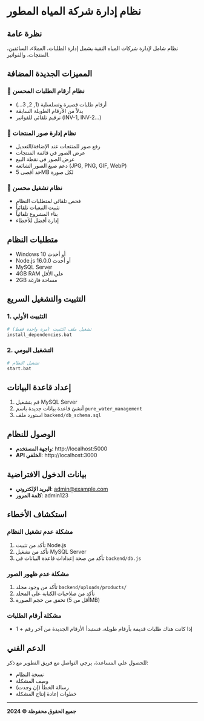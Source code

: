# نظام إدارة شركة المياه المطور

## نظرة عامة
نظام شامل لإدارة شركات المياه النقية يشمل إدارة الطلبات، العملاء، السائقين، المنتجات، والفواتير.

## المميزات الجديدة المضافة

### 🔢 نظام أرقام الطلبات المحسن
- أرقام طلبات قصيرة وتسلسلية (1, 2, 3...)
- بدلاً من الأرقام الطويلة السابقة
- ترقيم تلقائي للفواتير (INV-1, INV-2...)

### 📸 نظام إدارة صور المنتجات
- رفع صور للمنتجات عند الإضافة/التعديل
- عرض الصور في قائمة المنتجات
- عرض الصور في نقطة البيع
- دعم صيغ الصور الشائعة (JPG, PNG, GIF, WebP)
- حد أقصى 5MB لكل صورة

### 🚀 نظام تشغيل محسن
- فحص تلقائي لمتطلبات النظام
- تثبيت التبعيات تلقائياً
- بناء المشروع تلقائياً
- إدارة أفضل للأخطاء

## متطلبات النظام
- Windows 10 أو أحدث
- Node.js 16.0.0 أو أحدث
- MySQL Server
- 4GB RAM على الأقل
- 2GB مساحة فارغة

## التثبيت والتشغيل السريع

### 1. التثبيت الأولي
```bash
# تشغيل ملف التثبيت (مرة واحدة فقط)
install_dependencies.bat
```

### 2. التشغيل اليومي
```bash
# تشغيل النظام
start.bat
```

## إعداد قاعدة البيانات
1. قم بتشغيل MySQL Server
2. أنشئ قاعدة بيانات جديدة باسم `pure_water_management`
3. استورد ملف `backend/db_schema.sql`

## الوصول للنظام
- **واجهة المستخدم**: http://localhost:5000
- **API الخلفي**: http://localhost:3000

## بيانات الدخول الافتراضية
- **البريد الإلكتروني**: admin@example.com
- **كلمة المرور**: admin123

## استكشاف الأخطاء

### مشكلة عدم تشغيل النظام
1. تأكد من تثبيت Node.js
2. تأكد من تشغيل MySQL Server
3. تأكد من صحة إعدادات قاعدة البيانات في `backend/db.js`

### مشكلة عدم ظهور الصور
1. تأكد من وجود مجلد `backend/uploads/products/`
2. تأكد من صلاحيات الكتابة على المجلد
3. تحقق من حجم الصورة (أقل من 5MB)

### مشكلة أرقام الطلبات
- إذا كانت هناك طلبات قديمة بأرقام طويلة، فستبدأ الأرقام الجديدة من آخر رقم + 1

## الدعم الفني
للحصول على المساعدة، يرجى التواصل مع فريق التطوير مع ذكر:
- نسخة النظام
- وصف المشكلة
- رسالة الخطأ (إن وجدت)
- خطوات إعادة إنتاج المشكلة

---

**جميع الحقوق محفوظة © 2024** 